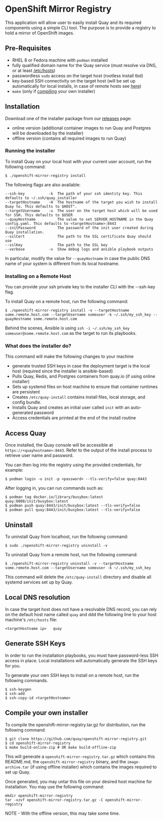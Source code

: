 # OpenShift Mirror Registry

This application will allow user to easily install Quay and its required components using a simple CLI tool. The purpose is to provide a registry to hold a mirror of OpenShift images.
## Pre-Requisites

- RHEL 8 or Fedora machine with `podman` installed
- fully qualified domain name for the Quay service (must resolve via DNS, or at least [/etc/hosts](#local-dns-resolution))
- passwordless `sudo` access on the target host (rootless install tbd)
- key-based SSH connectivity on the target host (will be set up automatically for local installs, in case of remote hosts see [here](#generate-ssh-keys))
- `make` (only if [compiling](#compile-your-own-installer) your own installer)
## Installation

Download one of the installer package from our [releases](https://github.com/quay/openshift-mirror-registry/releases) page:

- online version (additional container images to run Quay and Postgres will be downloaded by the installer)
- offline version (contains all required images to run Quay)
### Running the installer

To install Quay on your local host with your current user account, run the following command:

```console
$ ./openshift-mirror-registry install
```
The following flags are also available:

```
--ssh-key           -k  The path of your ssh identity key. This defaults to ~/.ssh/quay_installer
--targetHostname    -H  The hostname of the target you wish to install Quay to. This defaults to $HOST".
--targetUsername    -u  The user on the target host which will be used for SSH. This defaults to $USER
--quayHostname          The value to set SERVER_HOSTNAME in the Quay config.yaml. This defaults to <targetHostname>:8443
--initPassword          The password of the init user created during Quay installation.
--sslCert               The path to the SSL certificate Quay should use
--sslKey                The path to the SSL key
--verbose           -v  Show debug logs and ansible playbook outputs
```

In particular, modify the value for `--quayHostname` in case the public DNS name of your system is different from its local hostname.

### Installing on a Remote Host

You can provide your ssh private key to the installer CLI with the --ssh-key flag.

To install Quay on a remote host, run the following command:

```console
$ ./openshift-mirror-registry install -v --targetHostname some.remote.host.com --targetUsername someuser -k ~/.ssh/my_ssh_key --quayHostname some.remote.host.com
```

Behind the scenes, Ansible is using `ssh -i ~/.ssh/my_ssh_key someuser@some.remote.host.com` as the target to run its playbooks.

### What does the installer do?

This command will make the following changes to your machine

- generate trusted SSH keys in case the deployment target is the local host (required since the installer is ansible-based)
- Pulls Quay, Redis, and Postgres containers from quay.io (if using online installer)
- Sets up systemd files on host machine to ensure that container runtimes are persistent
- Creates `/etc/quay-install` contains install files, local storage, and config bundle.
- Installs Quay and creates an initial user called `init` with an auto-generated password
- Access credentials are printed at the end of the install routine

## Access Quay

Once installed, the Quay console will be accessible at `https://<quayhostname>:8443`. Refer to the output of the install process to retrieve user name and password.

You can then log into the registry using the provided credentials, for example:

```console
$ podman login -u init -p <password> --tls-verify=false quay:8443
```

After logging in, you can run commands such as:

```console
$ podman tag docker.io/library/busybox:latest quay:8080/init/busybox:latest
$ podman push quay:8443/init/busybox:latest --tls-verify=false
$ podman pull quay:8443/init/busybox:latest --tls-verify=false
```

## Uninstall

To uninstall Quay from localhost, run the following command:

```console
$ sudo ./openshift-mirror-registry uninstall -v
```

To uninstall Quay from a remote host, run the following command:

```console
$ ./openshift-mirror-registry uninstall -v --targetHostname some.remote.host.com --targetUsername someuser -k ~/.ssh/my_ssh_key
```

This command will delete the `/etc/quay-install` directory and disable all systemd services set up by Quay.


## Local DNS resolution

In case the target host does not have a resolvable DNS record, you can rely on the default host name called `quay` and ddd the following line to your host machine's `/etc/hosts` file:

```
<targetHostname ip>   quay
```

## Generate SSH Keys

In order to run the installation playbooks, you must have password-less SSH access in place. Local installations will automatically generate the SSH keys for you.

To generate your own SSH keys to install on a remote host, run the following commands.

```console
$ ssh-keygen
$ ssh-add
$ ssh-copy-id <targetHostname>
```
## Compile your own installer

To compile the openshift-mirror-registry.tar.gz for distribution, run the following command:

```console
$ git clone https://github.com/quay/openshift-mirror-registry.git
$ cd openshift-mirror-registry
$ make build-online-zip # OR make build-offline-zip
```

This will generate a `openshift-mirror-registry.tar.gz` which contains this README.md, the `openshift-mirror-registry` binary, and the `image-archive.tar` (if using offline installer) which contains the images required to set up Quay.

Once generated, you may untar this file on your desired host machine for installation. You may use the following command:

```console
mkdir openshift-mirror-registry
tar -xzvf openshift-mirror-registry.tar.gz -C openshift-mirror-registry
```

NOTE - With the offline version, this may take some time.
